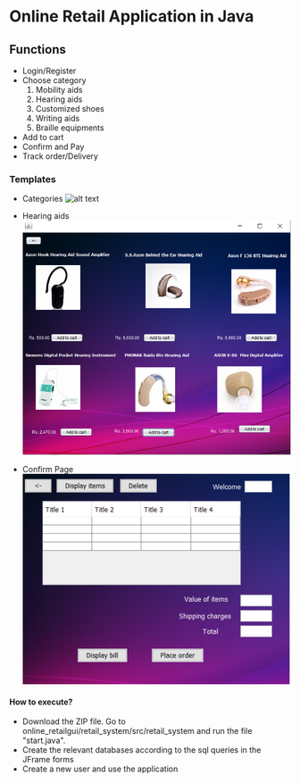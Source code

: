 # Online Retail Application in Java
## Functions

  - Login/Register
  - Choose category
     1. Mobility aids
     2. Hearing aids
     3. Customized shoes
     4. Writing aids
     5. Braille equipments
  - Add to cart
  - Confirm and Pay
  - Track order/Delivery
  
### Templates
  - Categories
![alt text](https://github.com/ssharadhas/online_retailgui/blob/master/images/categories.png=250x250?raw=true)

  - Hearing aids
![alt text](https://github.com/ssharadhas/online_retailgui/blob/master/images/hearingaid.png?raw=true)

  - Confirm Page
![alt text](https://github.com/ssharadhas/online_retailgui/blob/master/images/confirm.png?raw=true)
  
#### How to execute?

  - Download the ZIP file. Go to online_retailgui/retail_system/src/retail_system and run the file "start.java". 
  - Create the relevant databases according to the sql queries in the JFrame forms
  - Create a new user and use the application

